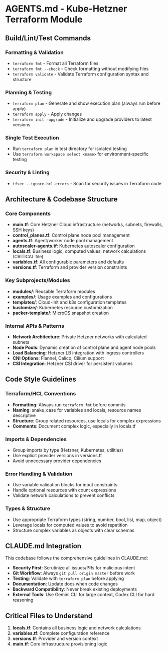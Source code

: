 # AGENTS.md - Kube-Hetzner Terraform Module

## Build/Lint/Test Commands

### Formatting & Validation
- `terraform fmt` - Format all Terraform files
- `terraform fmt --check` - Check formatting without modifying files
- `terraform validate` - Validate Terraform configuration syntax and structure

### Planning & Testing
- `terraform plan` - Generate and show execution plan (always run before apply)
- `terraform apply` - Apply changes
- `terraform init -upgrade` - Initialize and upgrade providers to latest versions

### Single Test Execution
- Run `terraform plan` in test directory for isolated testing
- Use `terraform workspace select <name>` for environment-specific testing

### Security & Linting
- `tfsec --ignore-hcl-errors` - Scan for security issues in Terraform code

## Architecture & Codebase Structure

### Core Components
- **main.tf**: Core Hetzner Cloud infrastructure (networks, subnets, firewalls, SSH keys)
- **control_planes.tf**: Control plane node pool management
- **agents.tf**: Agent/worker node pool management
- **autoscaler-agents.tf**: Kubernetes autoscaler configuration
- **locals.tf**: Business logic, computed values, network calculations (CRITICAL file)
- **variables.tf**: All configurable parameters and defaults
- **versions.tf**: Terraform and provider version constraints

### Key Subprojects/Modules
- **modules/**: Reusable Terraform modules
- **examples/**: Usage examples and configurations
- **templates/**: Cloud-init and k3s configuration templates
- **kustomize/**: Kubernetes resource customization
- **packer-template/**: MicroOS snapshot creation

### Internal APIs & Patterns
- **Network Architecture**: Private Hetzner networks with calculated subnets
- **Node Pools**: Dynamic creation of control plane and agent node pools
- **Load Balancing**: Hetzner LB integration with ingress controllers
- **CNI Options**: Flannel, Calico, Cilium support
- **CSI Integration**: Hetzner CSI driver for persistent volumes

## Code Style Guidelines

### Terraform/HCL Conventions
- **Formatting**: Always run `terraform fmt` before commits
- **Naming**: snake_case for variables and locals, resource names descriptive
- **Structure**: Group related resources, use locals for complex expressions
- **Comments**: Document complex logic, especially in locals.tf

### Imports & Dependencies
- Group imports by type (Hetzner, Kubernetes, utilities)
- Use explicit provider versions in versions.tf
- Avoid unnecessary provider dependencies

### Error Handling & Validation
- Use variable validation blocks for input constraints
- Handle optional resources with count expressions
- Validate network calculations to prevent conflicts

### Types & Structure
- Use appropriate Terraform types (string, number, bool, list, map, object)
- Leverage locals for computed values to avoid repetition
- Structure complex variables as objects with clear schemas

## CLAUDE.md Integration

This codebase follows the comprehensive guidelines in CLAUDE.md:

- **Security First**: Scrutinize all issues/PRs for malicious intent
- **Git Workflow**: Always `git pull origin master` before work
- **Testing**: Validate with `terraform plan` before applying
- **Documentation**: Update docs when code changes
- **Backward Compatibility**: Never break existing deployments
- **External Tools**: Use Gemini CLI for large context, Codex CLI for hard reasoning

## Critical Files to Understand

1. **locals.tf**: Contains all business logic and network calculations
2. **variables.tf**: Complete configuration reference
3. **versions.tf**: Provider and version context
4. **main.tf**: Core infrastructure provisioning logic
